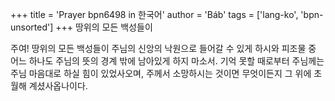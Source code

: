 +++
title = 'Prayer bpn6498 in 한국어'
author = 'Báb'
tags = ['lang-ko', 'bpn-unsorted']
+++
땅위의 모든 백성들이

주여! 땅위의 모든 백성들이 주님의 신앙의 낙원으로 들어갈 수 있게 하시와 피조물 중 어느 하나도 주님의 뜻의 경계 밖에 남아있게 하지 마소서.
기억 못할 때로부터 주님께는 주님 마음대로 하실 힘이 있었사오며, 주께서 소망하시는 것이면 무엇이든지 그 위에 초월해 계셨사옵나이다.
